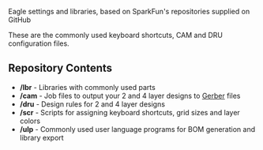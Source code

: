 Eagle settings and libraries, based on SparkFun's repositories supplied on GitHub

These are the commonly used keyboard shortcuts, CAM and DRU configuration files.

Repository Contents
-------------------
* **/lbr** - Libraries with commonly used parts
* **/cam** - Job files to output your 2 and 4 layer designs to [Gerber](http://en.wikipedia.org/wiki/Gerber_format) files
* **/dru** - Design rules for 2 and 4 layer designs
* **/scr** - Scripts for assigning keyboard shortcuts, grid sizes and layer colors
* **/ulp** - Commonly used user language programs for BOM generation and library export

